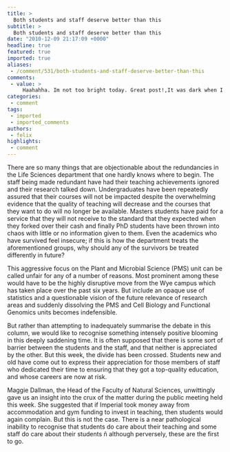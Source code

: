 ```yaml
---
title: >
  Both students and staff deserve better than this
subtitle: >
  Both students and staff deserve better than this
date: "2010-12-09 21:17:09 +0000"
headline: true
featured: true
imported: true
aliases:
 - /comment/531/both-students-and-staff-deserve-better-than-this
comments:
 - value: >
     Haahahha. Im not too bright today. Great post!,It was dark when I woke. This is a ray of ssuinhne. ,LkgCJp <a href="http://ortdfsaoqfjh.com/">ortdfsaoqfjh</a>, <a href="http://www.zithromaxpills.com/">zithromax</a> vxylu <a href="http://www.prednisone-online.com/">prednisone</a> 19247
categories:
 - comment
tags:
 - imported
 - imported_comments
authors:
 - felix
highlights:
 - comment
---
```


There are so many things that are objectionable about the redundancies in the Life Sciences department that one hardly knows where to begin. The staff being made redundant have had their teaching achievements ignored and their research talked down. Undergraduates have been repeatedly assured that their courses will not be impacted despite the overwhelming evidence that the quality of teaching will decrease and the courses that they want to do will no longer be available. Masters students have paid for a service that they will not receive to the standard that they expected when they forked over their cash and finally PhD students have been thrown into chaos with little or no information given to them. Even the academics who have survived feel insecure; if this is how the department treats the aforementioned groups, why should any of the survivors be treated differently in future?

This aggressive focus on the Plant and Microbial Science (PMS) unit can be called unfair for any of a number of reasons. Most prominent among these would have to be the highly disruptive move from the Wye campus which has taken place over the past six years. But include an opaque use of statistics and a questionable vision of the future relevance of research areas and suddenly dissolving the PMS and Cell Biology and Functional Genomics units becomes indefensible.

But rather than attempting to inadequately summarise the debate in this column, we would like to recognise something intensely positive blooming in this deeply saddening time. It is often supposed that there is some sort of barrier between the students and the staff, and that neither is appreciated by the other. But this week, the divide has been crossed. Students new and old have come out to express their appreciation for those members of staff who dedicated their time to ensuring that they got a top-quality education, and whose careers are now at risk.

Maggie Dallman, the Head of the Faculty of Natural Sciences, unwittingly gave us an insight into the crux of the matter during the public meeting held this week. She suggested that if Imperial took money away from accommodation and gym funding to invest in teaching, then students would again complain. But this is not the case. There is a near pathological inability to recognise that students do care about their teaching and some staff do care about their students ñ although perversely, these are the first to go.
